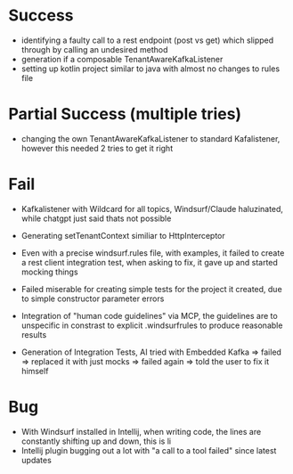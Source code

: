 # Success

- identifying a faulty call to a rest endpoint (post vs get) which slipped through by calling an undesired method
- generation if a composable TenantAwareKafkaListener
- setting up kotlin project similar to java with almost no changes to rules file

# Partial Success (multiple tries)
- changing the own TenantAwareKafkaListener to standard Kafalistener, however this needed 2 tries to get it right

# Fail
- Kafkalistener with Wildcard for all topics, Windsurf/Claude haluzinated, while chatgpt just said thats not possible
- Generating setTenantContext similiar to HttpInterceptor
- Even with a precise windsurf.rules file, with examples, it failed to create a rest client integration test, when asking to fix, it gave up and started mocking things
- Failed miserable for creating simple tests for the project it created, due to simple constructor parameter errors

- Integration of "human code guidelines" via MCP, the guidelines are to unspecific in constrast to explicit .windsurfrules to produce reasonable results  
- Generation of Integration Tests, AI tried with Embedded Kafka => failed => replaced it with just mocks => failed again => told the user to fix it himself

# Bug
- With Windsurf installed in Intellij, when writing code, the lines are constantly shifting up and down, this is li
- Intellij plugin bugging out a lot with "a call to a tool failed" since latest updates

